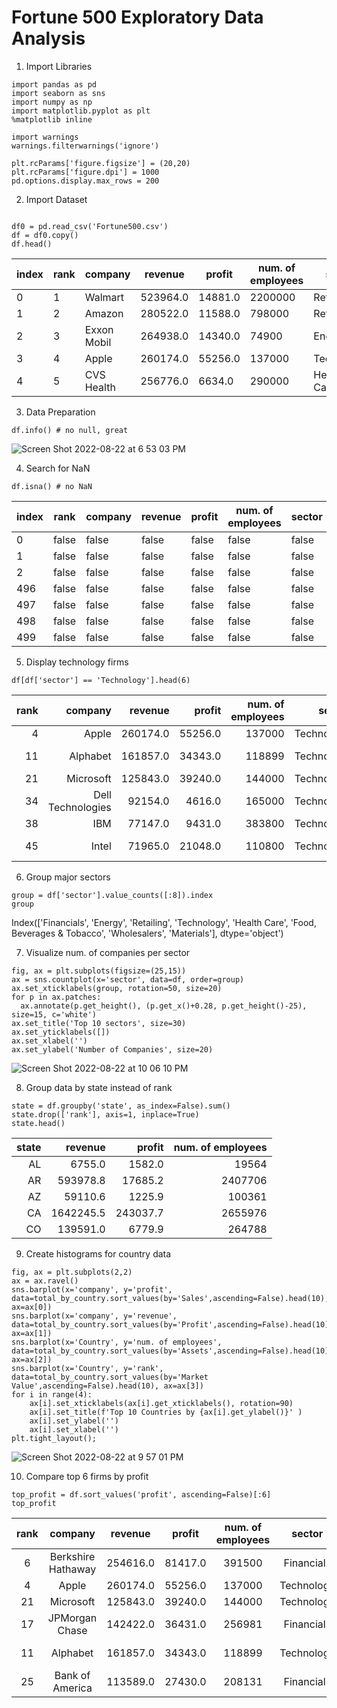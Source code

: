 # Fortune 500 Exploratory Data Analysis

1. Import Libraries

```
import pandas as pd
import seaborn as sns
import numpy as np
import matplotlib.pyplot as plt
%matplotlib inline

import warnings
warnings.filterwarnings('ignore')

plt.rcParams['figure.figsize'] = (20,20)
plt.rcParams['figure.dpi'] = 1000
pd.options.display.max_rows = 200
```
2. Import Dataset
```

df0 = pd.read_csv('Fortune500.csv')
df = df0.copy()
df.head()
```
|index|rank|company|revenue|profit|num\. of employees|sector|city|state|website|
|---|---|---|---|---|---|---|---|---|---|
|0|1|Walmart|523964\.0|14881\.0|2200000|Retailing|Bentonville|AR|https://www\.stock\.walmart\.com|
|1|2|Amazon|280522\.0|11588\.0|798000|Retailing|Seattle|WA|https://www\.amazon\.com|
|2|3|Exxon Mobil|264938\.0|14340\.0|74900|Energy|Irving|TX|https://www\.exxonmobil\.com|
|3|4|Apple|260174\.0|55256\.0|137000|Technology|Cupertino|CA|https://www\.apple\.com|
|4|5|CVS Health|256776\.0|6634\.0|290000|Health Care|Woonsocket|RI|https://www\.cvshealth\.com|

3. Data Preparation
```
df.info() # no null, great
```
![Screen Shot 2022-08-22 at 6 53 03 PM](https://user-images.githubusercontent.com/108639250/186032562-2803f852-791d-4080-819f-43c5147df4d3.png)

4. Search for NaN
```
df.isna() # no NaN
```
|index|rank|company|revenue|profit|num\. of employees|sector|city|state|website|
|---|---|---|---|---|---|---|---|---|---|
|0|false|false|false|false|false|false|false|false|false|
|1|false|false|false|false|false|false|false|false|false|
|2|false|false|false|false|false|false|false|false|false|
|496|false|false|false|false|false|false|false|false|false|
|497|false|false|false|false|false|false|false|false|false|
|498|false|false|false|false|false|false|false|false|false|
|499|false|false|false|false|false|false|false|false|false|

5. Display technology firms

```
df[df['sector'] == 'Technology'].head(6)
```
| rank |           company |  revenue |  profit | num. of employees |     sector |          city | state |                          website |
|-----:|------------------:|---------:|--------:|------------------:|-----------:|--------------:|------:|---------------------------------:|
|    4 |             Apple | 260174.0 | 55256.0 |            137000 | Technology |     Cupertino |    CA |            https://www.apple.com |
|   11 |          Alphabet | 161857.0 | 34343.0 |            118899 | Technology | Mountain View |    CA |              https://www.abc.xyz |
|   21 |         Microsoft | 125843.0 | 39240.0 |            144000 | Technology |       Redmond |    WA |        https://www.microsoft.com |
|   34 | Dell Technologies |  92154.0 |  4616.0 |            165000 | Technology |    Round Rock |    TX | https://www.delltechnologies.com |
|   38 |               IBM |  77147.0 |  9431.0 |            383800 | Technology |        Armonk |    NY |              https://www.ibm.com |
|   45 |             Intel |  71965.0 | 21048.0 |            110800 | Technology |   Santa Clara |    CA |            https://www.intel.com |

6. Group major sectors

```
group = df['sector'].value_counts([:8]).index
group
```
Index(['Financials', 'Energy', 'Retailing', 'Technology', 'Health Care',
       'Food, Beverages & Tobacco', 'Wholesalers', 'Materials'],
      dtype='object')

7. Visualize num. of companies per sector
```
fig, ax = plt.subplots(figsize=(25,15))
ax = sns.countplot(x='sector', data=df, order=group)
ax.set_xticklabels(group, rotation=50, size=20)
for p in ax.patches:
  ax.annotate(p.get_height(), (p.get_x()+0.28, p.get_height()-25), size=15, c='white')
ax.set_title('Top 10 sectors', size=30)
ax.set_yticklabels([])
ax.set_xlabel('')
ax.set_ylabel('Number of Companies', size=20)
```
![Screen Shot 2022-08-22 at 10 06 10 PM](https://user-images.githubusercontent.com/108639250/186052800-51bbf16b-73aa-42a9-beb9-8857f50540e2.png)

8. Group data by state instead of rank

```
state = df.groupby('state', as_index=False).sum()
state.drop(['rank'], axis=1, inplace=True)
state.head()
```
| state |   revenue |   profit | num. of employees |
|------:|----------:|---------:|------------------:|
|    AL |    6755.0 |   1582.0 |             19564 |
|    AR |  593978.8 |  17685.2 |           2407706 |
|    AZ |   59110.6 |   1225.9 |            100361 |
|    CA | 1642245.5 | 243037.7 |           2655976 |
|    CO |  139591.0 |   6779.9 |            264788 |

9. Create histograms for country data

```
fig, ax = plt.subplots(2,2)
ax = ax.ravel()
sns.barplot(x='company', y='profit', data=total_by_country.sort_values(by='Sales',ascending=False).head(10), ax=ax[0])
sns.barplot(x='company', y='revenue', data=total_by_country.sort_values(by='Profit',ascending=False).head(10), ax=ax[1])
sns.barplot(x='Country', y='num. of employees', data=total_by_country.sort_values(by='Assets',ascending=False).head(10), ax=ax[2])
sns.barplot(x='Country', y='rank', data=total_by_country.sort_values(by='Market Value',ascending=False).head(10), ax=ax[3])
for i in range(4):
    ax[i].set_xticklabels(ax[i].get_xticklabels(), rotation=90)
    ax[i].set_title(f'Top 10 Countries by {ax[i].get_ylabel()}' )
    ax[i].set_ylabel('')
    ax[i].set_xlabel('')
plt.tight_layout();
```
![Screen Shot 2022-08-22 at 9 57 01 PM](https://user-images.githubusercontent.com/108639250/186052993-290e19c0-3ac0-4cdb-904f-208f0b4aee35.png)

10. Compare top 6 firms by profit
```
top_profit = df.sort_values('profit', ascending=False)[:6]
top_profit
```
| rank |       company      |  revenue |  profit | num. of employees |   sector   |      city     | state |              website              |
|:----:|:------------------:|:--------:|:-------:|:-----------------:|:----------:|:-------------:|:-----:|:---------------------------------:|
|    6 | Berkshire Hathaway | 254616.0 | 81417.0 |            391500 | Financials | Omaha         | NE    | https://www.berkshirehathaway.com |
|    4 | Apple              | 260174.0 | 55256.0 |            137000 | Technology | Cupertino     | CA    | https://www.apple.com             |
|   21 | Microsoft          | 125843.0 | 39240.0 |            144000 | Technology | Redmond       | WA    | https://www.microsoft.com         |
|   17 | JPMorgan Chase     | 142422.0 | 36431.0 |            256981 | Financials | New York      | NY    | https://www.jpmorganchase.com     |
|   11 | Alphabet           | 161857.0 | 34343.0 |            118899 | Technology | Mountain View | CA    | https://www.abc.xyz               |
|   25 | Bank of America    | 113589.0 | 27430.0 |            208131 | Financials | Charlotte     | NC    | https://www.bankofamerica.com     |
